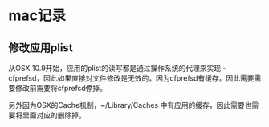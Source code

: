 # mac记录

## 修改应用plist
从OSX 10.9开始，应用的plist的读写都是通过操作系统的代理来实现 - cfprefsd，因此如果直接对文件修改是无效的，因为cfprefsd有缓存。因此需要需要修改前需要将cfprefsd停掉。

另外因为OSX的Cache机制，~/Library/Caches 中有应用的缓存，因此需要也需要将里面对应的删除掉。


